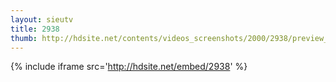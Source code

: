 ```yaml
---
layout: sieutv
title: 2938
thumb: http://hdsite.net/contents/videos_screenshots/2000/2938/preview_360p.mp4.jpg
---
```

{% include iframe src='http://hdsite.net/embed/2938' %}
 
